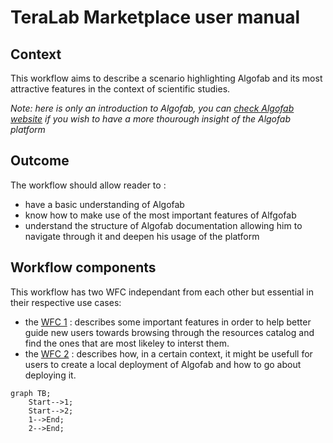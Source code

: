 
# TeraLab Marketplace user manual

## Context

This workflow aims to describe a scenario highlighting Algofab and its most attractive features in the context of scientific studies.

*Note: here is only an introduction to Algofab, you can [check Algofab website]() if you wish to have a more thourough insight of the Algofab platform*

## Outcome

The workflow should allow reader to :

* have a basic understanding of Algofab
* know how to make use of the most important features of Alfgofab
* understand the structure of Algofab documentation allowing him to navigate through it and deepen his usage of the platform

## Workflow components

This workflow has two WFC independant from each other but essential in their respective use cases: 
* the [WFC 1](./algofab_features/README.md) : describes some important features in order to help better guide new users towards browsing through the resources  catalog and find the ones that are most likeley to interst them.
* the [WFC 2](./algofab_mobility/README.md) : describes how, in a certain context, it might be usefull for users to create a local deployment of Algofab and how to go about deploying it.


```mermaid
graph TB;
    Start-->1;
    Start-->2;
    1-->End;
    2-->End;
```
